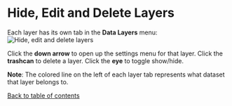# Hide, Edit and Delete Layers

Each layer has its own tab in the **Data Layers** menu: ![Hide, edit and delete layers](https://d1a3f4spazzrp4.cloudfront.net/kepler.gl/documentation/image8.png)

Click the **down arrow** to open up the settings menu for that layer. Click the **trashcan** to delete a layer. Click the **eye** to toggle show/hide.

**Note**: The colored line on the left of each layer tab represents what dataset that layer belongs to.

[Back to table of contents](../../a-introduction.md)


